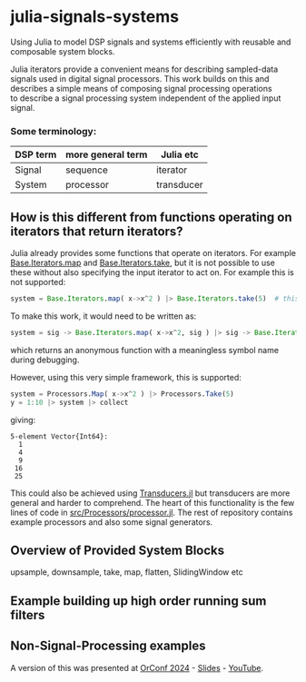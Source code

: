 # julia-signals-systems
Using Julia to model DSP signals and systems efficiently with reusable and composable system blocks.

Julia iterators provide a convenient means for describing sampled-data signals used in digital signal processors.
This work builds on this and describes a simple means of composing signal processing operations to describe a signal processing system independent of the applied input signal.

### Some terminology:

| DSP term  | more general term | Julia etc |
| ------- | ------------- | ------ |
| Signal  | sequence   | iterator   |
| System  | processor  | transducer |

## How is this different from functions operating on iterators that return iterators?

Julia already provides some functions that operate on iterators.  For example [Base.Iterators.map](https://docs.julialang.org/en/v1/base/iterators/#Base.Iterators.map) and [Base.Iterators.take](https://docs.julialang.org/en/v1/base/iterators/#Base.Iterators.take), but it is not possible to use these without also specifying the input iterator to act on.
For example this is not supported:

```julia
system = Base.Iterators.map( x->x^2 ) |> Base.Iterators.take(5)  # this does not work
```
To make this work, it would need to be written as:

```julia
system = sig -> Base.Iterators.map( x->x^2, sig ) |> sig -> Base.Iterators.take(sig,5)
```
which returns an anonymous function with a meaningless symbol name during debugging.

However, using this very simple framework, this is supported:

```julia
system = Processors.Map( x->x^2 ) |> Processors.Take(5)
y = 1:10 |> system |> collect
```

giving:

```
5-element Vector{Int64}:
  1
  4
  9
 16
 25
```

This could also be achieved using [Transducers.jl](https://juliafolds.github.io/Transducers.jl/dev/) but transducers are more general and harder to comprehend. The heart of this functionality is the few lines of code in [src/Processors/processor.jl](src/Processors/processor.jl).  The rest of repository contains example processors and also some signal generators.

## Overview of Provided System Blocks

upsample, downsample, take, map, flatten, SlidingWindow etc

## Example building up high order running sum filters

## Non-Signal-Processing examples



A version of this was presented at [OrConf 2024](
https://fossi-foundation.org/orconf/2024#digital-signal-processing-modeling-with-julia
) - [Slides](
https://drive.google.com/file/d/1xa5Qo3rNUa1yPdEiyER2-X_EuIClHvdp/view?usp=sharing
) - [YouTube](
https://youtu.be/507sU2NTNjs
).

